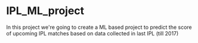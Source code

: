 # IPL_ML_project
In this project we're going to create a ML based project to predict the score of upcoming IPL matches based on data collected in last IPL (till 2017)
